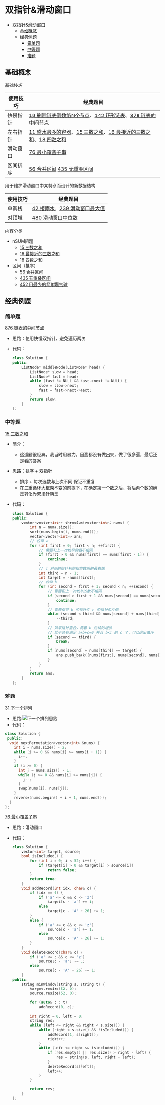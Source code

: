 # 双指针&滑动窗口

- [双指针\&滑动窗口](#双指针滑动窗口)
  - [基础概念](#基础概念)
  - [经典例题](#经典例题)
    - [简单题](#简单题)
    - [中等题](#中等题)
    - [难题](#难题)

## 基础概念

基础技巧

|          使用技巧        |      经典题目      |
|-------------------------|-------------------|
|          快慢指针        | [19 删除链表倒数第N个节点](https://leetcode.cn/problems/remove-nth-node-from-end-of-list/)、[142 环形链表](https://leetcode.cn/problems/linked-list-cycle-ii/)、[876 链表的中间节点](https://leetcode-cn.com/problems/middle-of-the-linked-list/) |
|          左右指针        | [11 盛水最多的容器](https://leetcode.cn/problems/container-with-most-water/)、[15 三数之和](https://leetcode-cn.com/problems/3sum/)、[16 最接近的三数之和](https://leetcode.cn/problems/3sum-closest/)、[18 四数之和](https://leetcode.cn/problems/4sum/)|
|          滑动窗口        | [76 最小覆盖子串](https://leetcode-cn.com/problems/minimum-window-substring/) |
|          区间排序        | [56 合并区间](https://leetcode.cn/problems/merge-intervals/description/) [435 无重叠区间](https://leetcode.cn/problems/non-overlapping-intervals/) |

用于维护滑动窗口中某特点而设计的新数据结构

|          使用技巧        |      经典题目      |
|-------------------------|-------------------|
|           单调栈        | [42 接雨水](https://leetcode.cn/problems/trapping-rain-water/)、[239 滑动窗口最大值](https://leetcode.cn/problems/sliding-window-maximum/description/) |
|           对顶堆        | [480 滑动窗口中位数](https://leetcode.cn/problems/sliding-window-median/) |

内容分类

- nSUM问题
  - [15 三数之和](https://leetcode-cn.com/problems/3sum/)
  - [16 最接近的三数之和](https://leetcode.cn/problems/3sum-closest/)
  - [18 四数之和](https://leetcode.cn/problems/4sum/)
- 区间（排序）
  - [56 合并区间](https://leetcode.cn/problems/merge-intervals/description/)
  - [435 无重叠区间](https://leetcode.cn/problems/non-overlapping-intervals/)
  - [452 用最少的箭射爆气球](https://leetcode.cn/problems/minimum-number-of-arrows-to-burst-balloons/)

## 经典例题

### 简单题

[876 链表的中间节点](https://leetcode-cn.com/problems/middle-of-the-linked-list/)

- 思路：使用快慢双指针，避免遍历两次
- 代码：

  ``` c++
  class Solution {
  public:
      ListNode* middleNode(ListNode* head) {
          ListNode* slow = head;
          ListNode* fast = head;
          while (fast != NULL && fast->next != NULL) {
              slow = slow->next;
              fast = fast->next->next;
          }
          return slow;
      }
  };
  ```

### 中等题

[15 三数之和](https://leetcode-cn.com/problems/3sum/)

- 简介：
  - 这道题很经典，我当时用暴力，回溯都没有做出来，做了很多遍，最后还是看的答案
- 思路：排序 + 双指针
  - 排序 + 每次选数与上次不同 保证不重复
  - 在三重循环大框架不变的前提下，在确定第一个数之后，将后两个数的确定转化为双指针确定
- 代码：

  ``` c++
  class Solution {
  public:
      vector<vector<int>> threeSum(vector<int>& nums) {
          int n = nums.size();
          sort(nums.begin(), nums.end());
          vector<vector<int>> ans;
          // 枚举 a
          for (int first = 0; first < n; ++first) {
              // 需要和上一次枚举的数不相同
              if (first > 0 && nums[first] == nums[first - 1]) {
                  continue;
              }
              // c 对应的指针初始指向数组的最右端
              int third = n - 1;
              int target = -nums[first];
              // 枚举 b
              for (int second = first + 1; second < n; ++second) {
                  // 需要和上一次枚举的数不相同
                  if (second > first + 1 && nums[second] == nums[second - 1]) {
                      continue;
                  }
                  // 需要保证 b 的指针在 c 的指针的左侧
                  while (second < third && nums[second] + nums[third] > target) {
                      --third;
                  }
                  // 如果指针重合，随着 b 后续的增加
                  // 就不会有满足 a+b+c=0 并且 b<c 的 c 了，可以退出循环
                  if (second == third) {
                      break;
                  }
                  if (nums[second] + nums[third] == target) {
                      ans.push_back({nums[first], nums[second], nums[third]});
                  }
              }
          }
          return ans;
      }
  };
  
  ```

### 难题

[31 下一个排列](https://leetcode.cn/problems/next-permutation/description/)

- 思路:![下一个排列思路](../img/code_pointer_manipulation.png)
- 代码：

``` c++
class Solution {
 public:
  void nextPermutation(vector<int> &nums) {
    int i = nums.size() - 2;
    while (i >= 0 && nums[i] >= nums[i + 1]) {
      i--;
    }
    if (i >= 0) {
      int j = nums.size() - 1;
      while (j >= 0 && nums[i] >= nums[j]) {
        j--;
      }
      swap(nums[i], nums[j]);
    }
    reverse(nums.begin() + i + 1, nums.end());
  }
};
```

[76 最小覆盖子串](https://leetcode-cn.com/problems/minimum-window-substring/)

- 思路：滑动窗口
- 代码：

  ``` c++
  class Solution {
      vector<int> target, source;
      bool isIncluded() {
          for (int i = 0; i < 52; i++) {
              if (target[i] > 0 && target[i] > source[i])
                  return false;
          }
          return true;
      }
      void addRecord(int idx, char& c) {
          if (idx == 0) {
              if ('a' <= c && c <= 'z')
                  target[c - 'a'] += 1;
              else
                  target[c - 'A' + 26] += 1;
          }
          else {
              if ('a' <= c && c <= 'z')
                  source[c - 'a'] += 1;
              else
                  source[c - 'A' + 26] += 1;
          }
      }
      void deleteRecord(char& c) {
          if ('a' <= c && c <= 'z')
              source[c - 'a'] -= 1;
          else
              source[c - 'A' + 26] -= 1;
      }
  public:
      string minWindow(string s, string t) {
          target.resize(52, 0);
          source.resize(52, 0);
          
          for (auto& c : t)
              addRecord(0, c);
          
          int right = 0, left = 0;
          string res;
          while (left <= right && right < s.size()) {
              while (right < s.size() && !isIncluded()) {
                  addRecord(1, s[right]);
                  right++;
              }
              while (left <= right && isIncluded()) {
                  if (res.empty() || res.size() > right - left) {
                      res = string(s, left, right - left);
                  }
                  deleteRecord(s[left]);
                  left++;
              }
          }
  
          return res;
      }
  };
  ```
